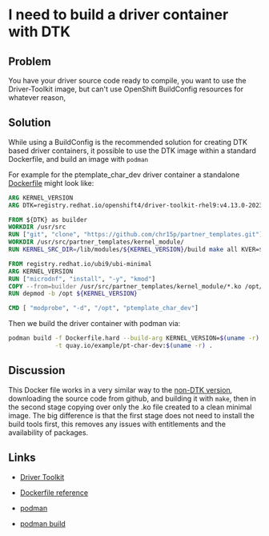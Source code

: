 # I need to build a driver container with DTK

## Problem

You have your driver source code ready to compile, you want to use the Driver-Toolkit image, but can't use OpenShift BuildConfig resources for whatever reason,

## Solution

While using a BuildConfig is the recommended solution for creating DTK based driver containers, it possible to use the DTK image within a standard Dockerfile, and build an image with `podman`

For example for the ptemplate_char_dev driver container a standalone [Dockerfile](./Dockerfile.easy) might look like:

```Dockerfile
ARG KERNEL_VERSION
ARG DTK=registry.redhat.io/openshift4/driver-toolkit-rhel9:v4.13.0-202308011445.p0.gd719bdc.assembly.stream as builder

FROM ${DTK} as builder
WORKDIR /usr/src
RUN ["git", "clone", "https://github.com/chr15p/partner_templates.git"]
WORKDIR /usr/src/partner_templates/kernel_module/
RUN KERNEL_SRC_DIR=/lib/modules/${KERNEL_VERSION}/build make all KVER=${KERNEL_VERSION}

FROM registry.redhat.io/ubi9/ubi-minimal
ARG KERNEL_VERSION
RUN ["microdnf", "install", "-y", "kmod"]
COPY --from=builder /usr/src/partner_templates/kernel_module/*.ko /opt/lib/modules/${KERNEL_VERSION}/
RUN depmod -b /opt ${KERNEL_VERSION}

CMD [ "modprobe", "-d", "/opt", "ptemplate_char_dev"]
```

Then we build the driver container with podman via:

```bash
podman build -f Dockerfile.hard --build-arg KERNEL_VERSION=$(uname -r) \
             -t quay.io/example/pt-char-dev:$(uname -r) .
```

## Discussion

This Docker file works in a very similar way to the [non-DTK version](driver_container_hard_way.md), downloading the source code from github, and building it with `make`, then in the second stage copying over only the .ko file created to a clean minimal image. The big difference is that the first stage does not need to install the build tools first, this removes any issues with entitlements and the availability of packages.

## Links

* [Driver Toolkit](https://github.com/openshift/driver-toolkit)

* [Dockerfile reference](https://docs.docker.com/engine/reference/builder/)

* [podman](https://podman.io/)

* [podman build](https://docs.podman.io/en/latest/markdown/podman-build.1.html)

